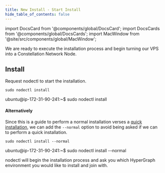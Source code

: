 ```yaml
---
title: New Install - Start Install
hide_table_of_contents: false
---
```

<intro-end />

import DocsCard from '@components/global/DocsCard';
import DocsCards from '@components/global/DocsCards';
import MacWindow from '@site/src/components/global/MacWindow';

<head>
  <title>Constellation Network automation with nodectl</title>
  <meta
    name="description"
    content="nodectl installation of new Node"
  />
</head>

We are ready to execute the installation process and begin turning our VPS into a Constellation Network Node.

## Install

Request nodectl to start the installation.

```
sudo nodectl install
```
<MacWindow>
ubuntu@ip-172-31-90-241:~$ sudo nodectl install
</MacWindow>

#### Alternatively

Since this is a guide to perform a normal installation verses a [quick installation](/validate/automated/quickInstall/nodectl-qu-install-intro), we can add the `--normal` option to avoid being asked if we can to perform a quick installation.

```
sudo nodectl install --normal
```
<MacWindow>
ubuntu@ip-172-31-90-241:~$ sudo nodectl install --normal
</MacWindow>

nodectl will begin the installation process and ask you which HyperGraph environment you would like to install and join with.